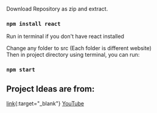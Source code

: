 Download Repository as zip and extract.
### `npm install react`
Run in terminal if you don't have react installed

Change any folder to src (Each folder is different website)\
Then in project directory using terminal, you can run:
### `npm start`

## Project Ideas are from:
[link](https://www.youtube.com/watch?v=dtKciwk_si4){:target="_blank"}
<a href="https://www.youtube.com/watch?v=dtKciwk_si4">YouTube</a>


